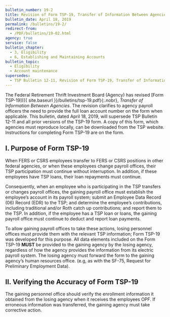 ```yaml
---
bulletin_number: 19-2
title: Revision of Form TSP-19, Transfer of Information Between Agencies
bulletin_date: April 18, 2019
permalink: /bulletins/19-2/
redirect-from:
  - /PDF/bulletins/19-02.html
agency: true
service: false
bulletin_chapter:
  - 3, Eligibility
  - 6, Establishing and Maintaining Accounts
bulletin_topic:
  - Eligibility
  - Account maintenance
supersedes:
  - TSP Bulletin 12-11, Revision of Form TSP-19, Transfer of Information between Agencies May 7, 2012.
---
```


The Federal Retirement Thrift Investment Board (Agency) has revised [Form TSP-19]({{ site.baseurl }}/bulletins/tsp-19.pdf){:.nobr}, _Transfer of Information Between Agencies_. The revision clarifies to agency payroll officers the need to provide the full loan account number on the form when applicable. This bulletin, dated April 18, 2019, will supersede TSP Bulletin 12-11 and all prior versions of the TSP-19 form. A copy of this form, which agencies must reproduce locally, can be downloaded from the TSP website. Instructions for completing Form TSP-19 are on the form.

## I. Purpose of Form TSP-19

When FERS or CSRS employees transfer to FERS or CSRS positions in other federal agencies, or when these employees change payroll offices, their TSP participation must continue without interruption. In addition, if these employees have TSP loans, their loan repayments must continue.

Consequently, when an employee who is participating in the TSP transfers or changes payroll offices, the gaining payroll office must establish the employee’s account in its payroll system; submit an Employee Data Record (06) Record (EDR) to the TSP; and determine the employee’s contributions, including traditional and/or Roth catch up contributions; and report them to the TSP. In addition, if the employee has a TSP loan or loans, the gaining payroll office must continue to deduct and report loan payments.

To allow gaining payroll offices to take these actions, losing personnel offices must provide them with the relevant TSP information; Form TSP-19 was developed for this purpose. All data elements included on the Form TSP-19 **MUST** be provided to the gaining agency by the losing agency, regardless of how the agency provides the information from its electric payroll system. The losing agency must forward the form to the gaining agency’s human resources office. (e.g, as with the SF-75, Request for Preliminary Employment Data).

## II. Verifying the Accuracy of Form TSP-19

The gaining personnel office should verify the enrollment information it obtained from the losing agency when it receives the employees OPF. If erroneous information was transferred, the gaining agency must take corrective action.

<!-- CONTENT END -->
